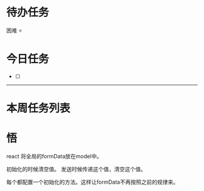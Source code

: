 # 待办任务


困难
⭐

# 今日任务
- [ ] 




------
# 本周任务列表



# 悟

react
将全局的formData放在model中。

初始化的时候清空值。
发送时候传递这个值，清空这个值。

每个都配置一个初始化的方法。这样让formData不再按照之前的规律来。